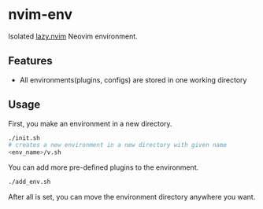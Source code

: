 # nvim-env
Isolated [lazy.nvim](https://github.com/folke/lazy.nvim) Neovim environment.

## Features

- All environments(plugins, configs) are stored in one working directory

## Usage

First, you make an environment in a new directory.
```bash
./init.sh
# creates a new environment in a new directory with given name
<env_name>/v.sh
```

You can add more pre-defined plugins to the environment.

```bash
./add_env.sh
```

After all is set, you can move the environment directory anywhere you want.
